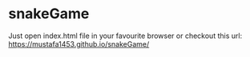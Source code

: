 # snakeGame

Just open index.html file in your favourite browser or checkout this url: https://mustafa1453.github.io/snakeGame/
